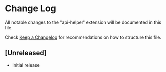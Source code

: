 # Change Log

All notable changes to the "api-helper" extension will be documented in this file.

Check [Keep a Changelog](http://keepachangelog.com/) for recommendations on how to structure this file.

## [Unreleased]

- Initial release